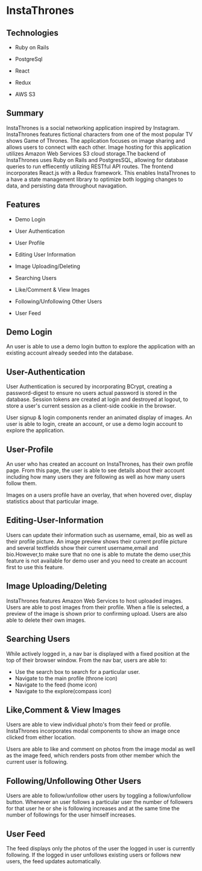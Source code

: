 # InstaThrones


## Technologies 

* Ruby on Rails

* PostgreSql

* React

* Redux

* AWS S3


## Summary
 InstaThrones is a social networking application inspired by Instagram. InstaThrones features fictional characters from one of the most popular TV shows Game of Thrones. The application focuses on image sharing and allows users to connect with each other.
 Image hosting for this application utilizes Amazon Web Services S3 cloud storage.The backend of InstaThrones uses Ruby on Rails and PostgresSQL, allowing for database queries to run effiecently utilizing RESTful API routes. The frontend incorporates React.js with a Redux framework. This enables InstaThrones to a have a state management library to optimize both logging changes to data, and persisting data throughout navagation.
 
 ## Features 
 
* Demo Login
 
* User Authentication

* User Profile

* Editing User Information

* Image Uploading/Deleting

* Searching Users

* Like/Comment & View Images

* Following/Unfollowing Other Users
 
* User Feed

## Demo Login
  An user is able to use a demo login button to explore the application with an existing account already seeded into the database.

## User-Authentication

User Authentication is secured by incorporating BCrypt, creating a password-digest to ensure no users actual password is stored in the database. Session tokens are created at login and destroyed at logout, to store a user's current session as a client-side cookie in the browser.

User signup & login components render an animated display of images. An user is able to login, create an account, or use a demo login account to explore the application.  

## User-Profile

 An  user who has created an account on InstaThrones, has their own profile page. From this page, the user is able to see details about their account including how many users they are following as well as how many users follow them.

Images on a users profile have an overlay, that when hovered over, display statistics about that particular image.

## Editing-User-Information

Users can update their information such as username, email, bio as well as their profile picture. An image preview shows their current profile picture and several textfields show their current username,email and bio.However,to make sure that no one is able to mutate the demo user,this feature is not available for demo user and you need to create an account first to use this feature.

## Image Uploading/Deleting

InstaThrones features Amazon Web Services to host uploaded images. Users are able to post images from their profile. When a file is selected, a preview of the image is shown prior to confirming upload. Users are also able to delete their own images.

## Searching Users 

 While actively logged in, a nav bar is displayed with a fixed position at the top of their browser window. From the nav bar, users are able to:
   - Use the search box to search for a particular user.
   - Navigate to the main profile (throne icon)
   - Navigate to the feed (home icon)
   - Navigate to the explore(compass icon)


## Like,Comment & View Images

 Users are able to view individual photo's from their feed or profile. InstaThrones incorporates modal components to show an image once clicked from either location.

Users are able to like and comment on photos from the image modal as well as the image feed, which renders posts from other member  which the current user is following.  


## Following/Unfollowing Other Users 

Users are able to follow/unfollow other users by toggling a follow/unfollow button. Whenever an user follows a particular user the number of followers for that user he or she is following increases and at the same time the number of followings for the user himself increases.

## User Feed 

The feed displays only the photos of the user the logged in user is currently following. If the logged in user unfollows existing users or follows new users, the feed updates automatically.


